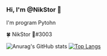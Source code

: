 ### Hi, I'm @NikStor 👋

I'm program Pytohn

🍀 NikStor 🌿#3003

![Anurag's GitHub stats](https://github-readme-stats.vercel.app/api?username=NikStor03&show_icons=true&theme=radical)            [![Top Langs](https://github-readme-stats.vercel.app/api/top-langs/?username=NikStor03&layout=compact&theme=radical)
](https://github.com/anuraghazra/github-readme-stats)
